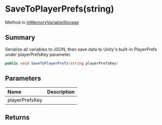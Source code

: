 # SaveToPlayerPrefs(string)

Method in [InMemoryVariableStorage](/api/csharp/yarn.unity.inmemoryvariablestorage.md)

## Summary


Serialize all variables to JSON, then save data to Unity's
built-in PlayerPrefs under playerPrefsKey parameter.


```csharp
public void SaveToPlayerPrefs(string playerPrefsKey)
```

## Parameters

|Name|Description|
|:---|:---|
|playerPrefsKey||

## Returns



